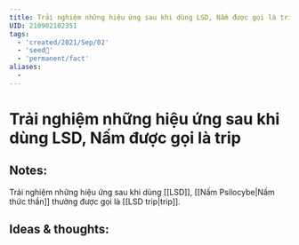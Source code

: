 ```yaml
---
title: Trải nghiệm những hiệu ứng sau khi dùng LSD, Nấm được gọi là trip
UID: 210902102351
tags:
  - 'created/2021/Sep/02'
  - 'seed🥜'
  - 'permanent/fact'
aliases:
  - 
---
```

# Trải nghiệm những hiệu ứng sau khi dùng LSD, Nấm được gọi là trip

## Notes:
Trải nghiệm những hiệu ứng sau khi dùng [[LSD]], [[Nấm Psilocybe|Nấm thức thần]] thường  được gọi là [[LSD trip|trip]].

## Ideas & thoughts:
